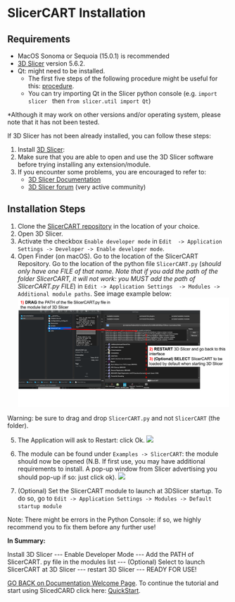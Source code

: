 # SlicerCART Installation

## Requirements

* MacOS Sonoma or Sequoia (15.0.1) is recommended 
* [3D Slicer](https://download.slicer.org) version 5.6.2.
* Qt: might need to be installed.
  * The first five steps of the following procedure might be useful for this: [procedure](https://web.stanford.edu/dept/cs_edu/resources/qt/install-mac).
  * You can try importing Qt in the Slicer python console (e.g. `import slicer ` then `from slicer.util import Qt`)

*Although it may work on other versions and/or operating system, please note 
that it has not been tested.

If 3D Slicer has not been already installed, you can follow these steps: 
1. Install [3D Slicer](https://download.slicer.org):
2. Make sure that you are able to open and use the 3D Slicer software before 
   trying installing any extension/module. 
3. If you encounter some problems, you are encouraged to refer to:
   * [3D Slicer Documentation](https://slicer.readthedocs.io/en/latest/)
   * [3D Slicer forum](https://discourse.slicer.org/) (very active community)

## Installation Steps

1. Clone the [SlicerCART repository](https://github.com/neuropoly/slicer-manual-annotation) in the location of your choice.
2. Open 3D Slicer. 
3. Activate the checkbox `Enable developer mode` in `Edit 
   -> Application 
    Settings -> Developer -> Enable developer mode`. 
4. Open Finder (on macOS). Go to the location of the SlicerCART Repository. 
   Go to the location of the python file `SlicerCART.py` (_should only have one 
   FILE of that name. Note that if you add the path of the folder SlicerCART,
   it will not work: you MUST add the path of SlicerCART.py FILE_)  in `Edit -> Application Settings 
   -> Modules -> Additional module paths`. See image example below:
![](images/module_filepath.png)

Warning: be sure to drag and drop `SlicerCART.py` and not `SlicerCART` (the folder). 

5. The Application will ask to Restart: click Ok.
![](images/example_restart.png)

6. The module can be found under `Examples -> SlicerCART`: the module should 
   now be opened (N.B. If first use, you may have additional requirements 
   to install. A pop-up window from Slicer advertising you should pop-up if so: just click ok).
![](images/example_slicercart.png)


8. (Optional) Set the SlicerCART module to launch at 3DSlicer startup. To do so, go to `Edit -> Application Settings -> Modules -> Default startup module`

Note: There might be errors in the Python Console: if so, we highly recommend you to fix them before any further use!


**In Summary:**

Install 3D Slicer --- Enable Developer Mode --- Add the PATH of SlicerCART.
py file in the modules list --- (Optional) Select to launch SlicerCART at 3D 
Slicer --- restart 3D Slicer --- READY FOR USE!



[GO BACK on Documentation Welcome Page](welcome.md). 
To continue the tutorial and start using SlicedCARD click here: [QuickStart](quickstart.md).


